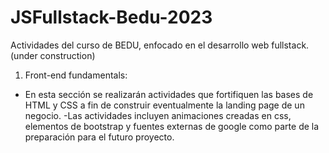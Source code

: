 # JSFullstack-Bedu-2023
Actividades del curso de BEDU, enfocado en el desarrollo web fullstack.
(under construction)

1. Front-end fundamentals:
 - En esta sección se realizarán actividades que fortifiquen las bases de HTML y CSS a fin de construir eventualmente la landing page de un negocio.
 -Las actividades incluyen animaciones creadas en css, elementos de bootstrap y fuentes externas de google como parte de la preparación para el futuro proyecto.

